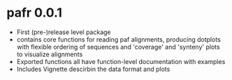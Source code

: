 # pafr 0.0.1

* First (pre-)release level package
* contains core functions for reading paf alignments, producing dotplots with
  flexible ordering of sequences and 'coverage' and 'synteny' plots to visualize
  alignments
* Exported functions all have function-level documentation with examples
* Includes Vignette descirbin the data format and plots



